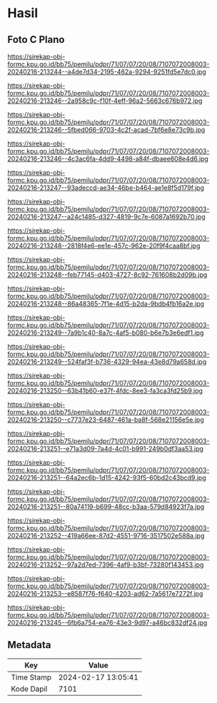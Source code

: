 # Hasil

## Foto C Plano

https://sirekap-obj-formc.kpu.go.id/bb75/pemilu/pdpr/71/07/07/20/08/7107072008003-20240216-213244--a4de7d34-2195-462a-9294-9251fd5e7dc0.jpg

https://sirekap-obj-formc.kpu.go.id/bb75/pemilu/pdpr/71/07/07/20/08/7107072008003-20240216-213246--2a958c9c-f10f-4eff-96a2-5663c676b972.jpg

https://sirekap-obj-formc.kpu.go.id/bb75/pemilu/pdpr/71/07/07/20/08/7107072008003-20240216-213246--5fbed066-9703-4c2f-acad-7bf6e8e73c9b.jpg

https://sirekap-obj-formc.kpu.go.id/bb75/pemilu/pdpr/71/07/07/20/08/7107072008003-20240216-213246--4c3ac6fa-4dd9-4498-a84f-dbaee608e4d6.jpg

https://sirekap-obj-formc.kpu.go.id/bb75/pemilu/pdpr/71/07/07/20/08/7107072008003-20240216-213247--93adeccd-ae34-46be-b464-ae1e8f5d179f.jpg

https://sirekap-obj-formc.kpu.go.id/bb75/pemilu/pdpr/71/07/07/20/08/7107072008003-20240216-213247--a24c1485-d327-4819-9c7e-6087a1692b70.jpg

https://sirekap-obj-formc.kpu.go.id/bb75/pemilu/pdpr/71/07/07/20/08/7107072008003-20240216-213248--2818f4e6-ee1e-457c-962e-20f9f4caa8bf.jpg

https://sirekap-obj-formc.kpu.go.id/bb75/pemilu/pdpr/71/07/07/20/08/7107072008003-20240216-213248--feb77145-d403-4727-8c92-761608b2d09b.jpg

https://sirekap-obj-formc.kpu.go.id/bb75/pemilu/pdpr/71/07/07/20/08/7107072008003-20240216-213248--86a48365-7f1e-4d15-b2da-9bdb4fb16a2e.jpg

https://sirekap-obj-formc.kpu.go.id/bb75/pemilu/pdpr/71/07/07/20/08/7107072008003-20240216-213249--7a9b1c40-8a7c-4af5-b080-b6e7b3e6edf1.jpg

https://sirekap-obj-formc.kpu.go.id/bb75/pemilu/pdpr/71/07/07/20/08/7107072008003-20240216-213249--524faf3f-b736-4329-94ea-43e8d79a658d.jpg

https://sirekap-obj-formc.kpu.go.id/bb75/pemilu/pdpr/71/07/07/20/08/7107072008003-20240216-213250--63b41b60-e37f-4fdc-8ee3-fa3ca3fd25b9.jpg

https://sirekap-obj-formc.kpu.go.id/bb75/pemilu/pdpr/71/07/07/20/08/7107072008003-20240216-213250--c7737e23-6487-461a-ba8f-568e21156e5e.jpg

https://sirekap-obj-formc.kpu.go.id/bb75/pemilu/pdpr/71/07/07/20/08/7107072008003-20240216-213251--e71a3d09-7a4d-4c01-b991-249b0df3aa53.jpg

https://sirekap-obj-formc.kpu.go.id/bb75/pemilu/pdpr/71/07/07/20/08/7107072008003-20240216-213251--64a2ec6b-1d15-4242-93f5-60bd2c43bcd9.jpg

https://sirekap-obj-formc.kpu.go.id/bb75/pemilu/pdpr/71/07/07/20/08/7107072008003-20240216-213251--80a74119-b699-48cc-b3aa-579d84923f7a.jpg

https://sirekap-obj-formc.kpu.go.id/bb75/pemilu/pdpr/71/07/07/20/08/7107072008003-20240216-213252--419a66ee-87d2-4551-9716-3517502e588a.jpg

https://sirekap-obj-formc.kpu.go.id/bb75/pemilu/pdpr/71/07/07/20/08/7107072008003-20240216-213252--97a2d7ed-7396-4af9-b3bf-73280f143453.jpg

https://sirekap-obj-formc.kpu.go.id/bb75/pemilu/pdpr/71/07/07/20/08/7107072008003-20240216-213253--e8587f76-f640-4203-ad62-7a5617e7272f.jpg

https://sirekap-obj-formc.kpu.go.id/bb75/pemilu/pdpr/71/07/07/20/08/7107072008003-20240216-213245--6fb6a754-ea76-43e3-9d97-a46bc832df24.jpg


## Metadata

| Key        | Value               |
| ---------- | ------------------- |
| Time Stamp | 2024-02-17 13:05:41 |
| Kode Dapil | 7101                |




